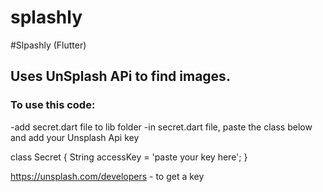 # splashly

#Slpashly (Flutter)

## Uses UnSplash APi to find images.

### To use this code:
-add secret.dart file to lib folder
-in secret.dart file, paste the class below and add your Unsplash Api key 

class Secret {
    String accessKey = 'paste your key here';
    }

https://unsplash.com/developers - to get a key



